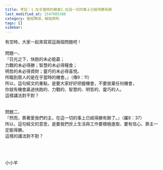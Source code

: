 ```yaml
---
title: 考試：1.在乎當時的機會2.在這一切的事上已經得勝有餘
last_modified_at: 1547985388
category: 聖經無誤、解經原則
tags: []
sidebar: 
---
```


<p>有空時，大家一起來寫寫這兩個問題吧！<br/><!--more--><br/>問題一、<br/>『日光之下，快跑的未必能贏；<br/>力戰的未必得勝；智慧的未必得糧食；<br/>明哲的未必得資財；靈巧的未必得喜悅。<br/>所臨到眾人的是在乎當時的機會。』（傳9：11）<br/>所以，這句經文的重點，是要大家好好把握機會，不要放棄任何機會，<br/>你就有機會贏過快跑的、力戰的、智慧的、明哲的、靈巧的人。<br/>這樣講法對不對？<br/><br/><br/>問題二、<br/>『然而，靠著愛我們的主，在這一切的事上已經得勝有餘了。』（羅8：37）<br/>所以，這句經文的意思，是要我們世上生活與工作要積極進取、要有信心、靠主一定能得勝。<br/>這樣的講法對不對？<br/><br/><br/><br/><br/>小小羊<br/><br/><br/><br/><br/><br/><br/><br/></p>